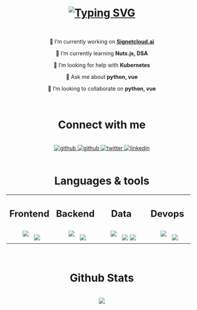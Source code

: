 <h1 align="center">
<a href="https://git.io/typing-svg"><img src="https://readme-typing-svg.demolab.com?font=Fira+Code&weight=500&size=30&pause=1000&color=000000&center=true&vCenter=true&random=false&width=435&lines=Hi+%F0%9F%91%8B%2C+I'm+Prem+Kumar" alt="Typing SVG" /></a>
</h1>

<br/>

<div align=center>

🔭 I’m currently working on **[Signetcloud.ai](https://signetcloud.ai)**

🌱 I’m currently learning **Nutx.js, DSA**

🤝 I’m looking for help with **Kubernetes**

💬 Ask me about **python, vue**

👯 I’m looking to collaborate on **python, vue**

</div>

<br/>

<h1 align="center">
    Connect with me
</h1>
<br>

<div align="center">
<a href="mailto:premkumarmvks@gmail.com" target="_blank">
<img src=https://img.shields.io/badge/Gmail-D14836?style=for-the-badge&logo=gmail&logoColor=white alt=github style="margin-bottom: 5px;" />
</a>
<a href="https://github.com/premgowda98" target="_blank">
<img src=https://img.shields.io/badge/GitHub-100000?style=for-the-badge&logo=github&logoColor=white alt=github style="margin-bottom: 5px;" />
</a>
<a href="https://twitter.com/premgowda98" target="_blank">
<img src=https://img.shields.io/badge/twitter-%2300acee.svg?&style=for-the-badge&logo=twitter&logoColor=white alt=twitter style="margin-bottom: 5px;" />
</a>
<a href="https://linkedin.com/in/premgowda98" target="_blank">
<img src=https://img.shields.io/badge/linkedin-%231E77B5.svg?&style=for-the-badge&logo=linkedin&logoColor=white alt=linkedin style="margin-bottom: 5px;" />
</a>  
</div> 

<br/>


<h1 align="center">
    Languages & tools
</h1> 
<table align="center"><tr><td valign="top" width="25%">



<h2 align="center">Frontend</h2> 
<div align="center"> 
<a href="https://github.com/premgowda98" target="_blank"><img style="margin: 10px" src="https://skillicons.dev/icons?i=html,css,js,vue,nuxt&perline=2"/></a> 

<img src="https://img.shields.io/badge/Streamlit-FF4B4B?style=for-the-badge&logo=Streamlit&logoColor=white"/> 
</div>

</td><td valign="top" width="25%">



<h2 align="center">Backend</h2>

<div align="center"> 
<a href="https://github.com/premgowda98" target="_blank"><img style="margin: 10px" src="https://skillicons.dev/icons?i=py,git,supabase,mongodb,selenium,redis,rabbitmq&perline=2"/></a>

<img src="https://img.shields.io/badge/fastapi-109989?style=for-the-badge&logo=FASTAPI&logoColor=white"/> 
</div>

</td><td valign="top" width="25%">

<h2 align="center">Data</h2>
   
<div align="center"> 
<a href="https://github.com/premgowda98" target="_blank"><img style="margin: 10px" src="https://skillicons.dev/icons?i=py,sklearn,tensorflow,opencv&perline=2"/></a>

<img src="https://img.shields.io/badge/PowerBI-F2C811?style=for-the-badge&logo=Power%20BI&logoColor=white"/>

<img src="https://img.shields.io/badge/Pandas-2C2D72?style=for-the-badge&logo=pandas&logoColor=white"/> 
</div>
</div>


</td><td valign="top" width="25%">



<h2 align="center">Devops</h2> 
<div align="center"> 
<a href="https://github.com/premgowda98" target="_blank"><img style="margin: 10px" src="https://skillicons.dev/icons?i=azure,docker,nginx&perline=2"/></a>

<img src="https://img.shields.io/badge/ngrok-140648?style=for-the-badge&logo=Ngrok&logoColor=white"/> 

</div>
</td></tr></table>  

<br/> 

<h1 align="center">
    Github Stats 
</h1> 
<br/> 
<div align="center"><img src="https://github-readme-stats.vercel.app/api?username=premgowda98&show_icons=true&count_private=true&hide_border=true&rank_icon=github&border_radius=20" align="center" /></div>  

<br/>  